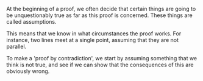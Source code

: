At the beginning of a proof, we often decide that certain things are
going to be unquestionably true as far as this proof is concerned. These
things are called assumptions.

This means that we know in what circumstances the proof works. For
instance, two lines meet at a single point, assuming that they are not
parallel.

To make a 'proof by contradiction', we start by assuming something that
we think is not true, and see if we can show that the consequences of
this are obviously wrong.
